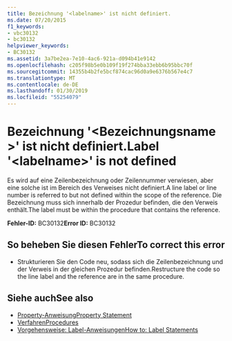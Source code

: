 ```yaml
---
title: Bezeichnung '<labelname>' ist nicht definiert.
ms.date: 07/20/2015
f1_keywords:
- vbc30132
- bc30132
helpviewer_keywords:
- BC30132
ms.assetid: 3a7be2ea-7e10-4ac6-921a-d094b41e9142
ms.openlocfilehash: c205f98b5e0b109f19f274bba33ebb6b95bbc70f
ms.sourcegitcommit: 14355b4b2fe5bcf874cac96d0a9e6376b567e4c7
ms.translationtype: MT
ms.contentlocale: de-DE
ms.lasthandoff: 01/30/2019
ms.locfileid: "55254079"
---
```

# <a name="label-labelname-is-not-defined"></a><span data-ttu-id="317d5-102">Bezeichnung '\<Bezeichnungsname >' ist nicht definiert.</span><span class="sxs-lookup"><span data-stu-id="317d5-102">Label '\<labelname>' is not defined</span></span>
<span data-ttu-id="317d5-103">Es wird auf eine Zeilenbezeichnung oder Zeilennummer verwiesen, aber eine solche ist im Bereich des Verweises nicht definiert.</span><span class="sxs-lookup"><span data-stu-id="317d5-103">A line label or line number is referred to but not defined within the scope of the reference.</span></span> <span data-ttu-id="317d5-104">Die Bezeichnung muss sich innerhalb der Prozedur befinden, die den Verweis enthält.</span><span class="sxs-lookup"><span data-stu-id="317d5-104">The label must be within the procedure that contains the reference.</span></span>  
  
 <span data-ttu-id="317d5-105">**Fehler-ID:** BC30132</span><span class="sxs-lookup"><span data-stu-id="317d5-105">**Error ID:** BC30132</span></span>  
  
## <a name="to-correct-this-error"></a><span data-ttu-id="317d5-106">So beheben Sie diesen Fehler</span><span class="sxs-lookup"><span data-stu-id="317d5-106">To correct this error</span></span>  
  
-   <span data-ttu-id="317d5-107">Strukturieren Sie den Code neu, sodass sich die Zeilenbezeichnung und der Verweis in der gleichen Prozedur befinden.</span><span class="sxs-lookup"><span data-stu-id="317d5-107">Restructure the code so the line label and the reference are in the same procedure.</span></span>  
  
## <a name="see-also"></a><span data-ttu-id="317d5-108">Siehe auch</span><span class="sxs-lookup"><span data-stu-id="317d5-108">See also</span></span>
- [<span data-ttu-id="317d5-109">Property-Anweisung</span><span class="sxs-lookup"><span data-stu-id="317d5-109">Property Statement</span></span>](../../visual-basic/language-reference/statements/property-statement.md)
- [<span data-ttu-id="317d5-110">Verfahren</span><span class="sxs-lookup"><span data-stu-id="317d5-110">Procedures</span></span>](../../visual-basic/programming-guide/language-features/procedures/index.md)
- [<span data-ttu-id="317d5-111">Vorgehensweise: Label-Anweisungen</span><span class="sxs-lookup"><span data-stu-id="317d5-111">How to: Label Statements</span></span>](../../visual-basic/programming-guide/program-structure/how-to-label-statements.md)
